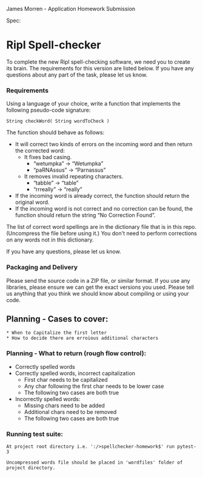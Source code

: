 James Morren - Application Homework Submission

Spec:
# Ripl Spell-checker

To complete the new Ripl spell-checking software, we need you to create its brain. The requirements for this version are listed below. If you have any questions about any part of the task, please let us know.

### Requirements

Using a language of your choice, write a function that implements the following pseudo-code signature:

`String checkWord( String wordToCheck )`

The function should behave as follows:
* It will correct two kinds of errors on the incoming word and then return the corrected word:
    * It fixes bad casing.
        * “wetumpka” → “Wetumpka”
        * “paRNAssus” → “Parnassus”
    * It removes invalid repeating characters.
        * “tabble” → “table”
        * “rrreally” → “really”
* If the incoming word is already correct, the function should return the original word.
* If the incoming word is not correct and no correction can be found, the function should return the string “No Correction Found”.

The list of correct word spellings are in the dictionary file that is in this repo. (Uncompress the file before using it.) You don't need to perform corrections on any words not in this dictionary.

If you have any questions, please let us know.

### Packaging and Delivery

Please send the source code in a ZIP file, or similar format. If you use any libraries, please ensure we can get the exact versions you used. Please tell us anything that you think we should know about compiling or using your code.


## Planning - Cases to cover:
	* When to Capitalize the first letter
	* How to decide there are erroious additional characters

### Planning - What to return (rough flow control):
* Correctly spelled words
* Correctly spelled words, incorrect capitalization
	* First char needs to be capitalized
	* Any char following the first char needs to be lower case
	* The following two cases are both true
* Incorrectly spelled words:
	* Missing chars need to be added
	* Additional chars need to be removed
	* The following two cases are both true

### Running test suite:
	At project root directory i.e. ':/>spellchecker-homework$' run pytest-3
	
	Uncompressed words file should be placed in 'wordfiles' folder of project directory.

